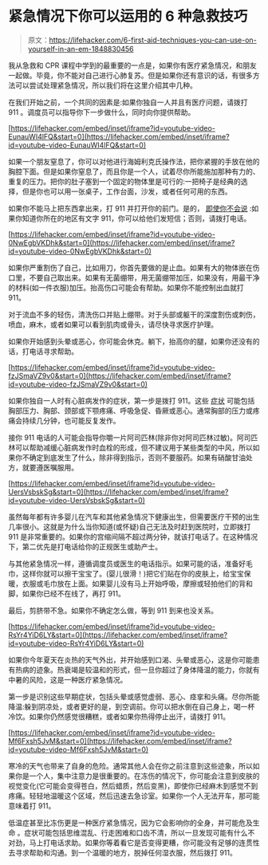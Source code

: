 # 紧急情况下你可以运用的 6 种急救技巧

> 原文：<https://lifehacker.com/6-first-aid-techniques-you-can-use-on-yourself-in-an-em-1848830456>

我从急救和 CPR 课程中学到的最重要的一点是，如果你有医疗紧急情况，和朋友一起做。毕竟，你不能对自己进行心肺复苏。但是如果你还有意识的话，有很多方法可以尝试处理紧急情况，所以我们将在这里介绍其中几种。

在我们开始之前，一个共同的因素是:如果你独自一人并且有医疗问题，请拨打 911 。调度员可以指导你下一步做什么，同时向你提供帮助。

 [https://lifehacker.com/embed/inset/iframe?id=youtube-video-EunauWI4lFQ&start=0](https://lifehacker.com/embed/inset/iframe?id=youtube-video-EunauWI4lFQ&start=0) 

如果一个朋友窒息了，你可以对他进行海姆利克氏操作法，把你紧握的手放在他的胸腔下面。但是如果你窒息了，而且你是一个人，试着尽你所能施加那种有力的、重复的压力。把你的肚子塞到一个固定的物体里是可行的:一把椅子是经典的选择，但是你也可以用一张桌子，工作台面，沙发，或者任何可用的东西。

如果你不能马上把东西拿出来，打 911 并打开你的前门。是的， [即使你不会说](https://www.911.gov/frequently_asked_questions.html) :如果你知道你所在的地区有文字 911，你可以给他们发短信；否则，请拨打电话。

 [https://lifehacker.com/embed/inset/iframe?id=youtube-video-0NwEgbVKDhk&start=0](https://lifehacker.com/embed/inset/iframe?id=youtube-video-0NwEgbVKDhk&start=0) 

如果你严重割伤了自己，比如用刀，你首先要做的是止血。如果有大的物体嵌在伤口里，不要自己取出来。如果有无菌绷带，用无菌绷带加压，如果没有，用最干净的材料(如一件衣服)加压。抬高伤口可能会有帮助。如果你不能控制出血就打 911。

对于流血不多的轻伤，清洗伤口并贴上绷带。对于头部或躯干的深度割伤或刺伤，喷血，麻木，或者如果可以看到肌肉或骨头，请尽快寻求医疗护理。

如果你开始感到头晕或恶心，你可能会休克。躺下，抬高你的腿，如果你还没有的话，打电话寻求帮助。

 [https://lifehacker.com/embed/inset/iframe?id=youtube-video-fzJSmaVZ9v0&start=0](https://lifehacker.com/embed/inset/iframe?id=youtube-video-fzJSmaVZ9v0&start=0) 

如果你独自一人时有心脏病发作的症状，第一步是拨打 911。这些 [症状](https://www.cdc.gov/heartdisease/heart_attack.htm) 可能包括胸部压力、胸部、颈部或下颚疼痛、呼吸急促、昏厥或恶心。通常胸部的压力或疼痛会持续几分钟，也可能反复发作。

接你 911 电话的人可能会指导你嚼一片阿司匹林(除非你对阿司匹林过敏)。阿司匹林可以帮助减缓心脏病发作时血栓的形成，但不建议用于某些类型的中风，所以如果你不确定到底发生了什么，除非得到指示，否则不要服药。如果有硝酸甘油处方，就要遵医嘱服用。

 [https://lifehacker.com/embed/inset/iframe?id=youtube-video-UersVsbskSg&start=0](https://lifehacker.com/embed/inset/iframe?id=youtube-video-UersVsbskSg&start=0) 

虽然每年都有许多婴儿在汽车和其他紧急情况下健康出生，但需要医疗干预的出生几率很小。这就是为什么当你知道(或怀疑)自己无法及时赶到医院时，立即拨打 911 是非常重要的。如果你的宫缩间隔不超过两分钟，就该打电话了。在这种情况下，第二优先是打电话给你的正规医生或助产士。

与其他紧急情况一样，遵循调度员或医生的电话指示。如果可能的话，准备好毛巾，这样你就可以擦干宝宝了。(婴儿很滑！)把它们贴在你的皮肤上，给宝宝保暖，衣服或毛巾放在上面。如果婴儿没有马上开始呼吸，摩擦或轻拍他们的背和脚，如果你已经不在线了，再打 911。

最后，剪脐带不急。如果你不确定怎么做，等到 911 到来也没关系。

 [https://lifehacker.com/embed/inset/iframe?id=youtube-video-RsYr4YiD6LY&start=0](https://lifehacker.com/embed/inset/iframe?id=youtube-video-RsYr4YiD6LY&start=0) 

如果你今年夏天在炎热的天气外出，并开始感到口渴、头晕或恶心，这是你可能患有热病的迹象。热衰竭是较温和的形式，但一旦你超过了身体降温的能力，你就有中暑的风险，这是一种医疗紧急情况。

第一步是识别这些早期症状，包括头晕或感觉虚弱、恶心、痉挛和头痛。尽你所能降温:躲到阴凉处，或者更好的是，到空调前。你可以把水倒在自己身上，喝一杯冷饮。如果你仍然感觉很糟糕，或者如果你热得停止出汗，请拨打 911。

 [https://lifehacker.com/embed/inset/iframe?id=youtube-video-Mf6Fxsh5JvM&start=0](https://lifehacker.com/embed/inset/iframe?id=youtube-video-Mf6Fxsh5JvM&start=0) 

寒冷的天气也带来了自身的危险。通常其他人会在你之前注意到这些迹象，所以如果你是一个人，集中注意力是很重要的。在冻伤的情况下，你可能会注意到皮肤的视觉变化(它可能会变得苍白，然后蜡质，然后变黑)，即使你已经麻木到感觉不到疼痛。轻轻地温暖这个区域，然后迅速去急诊室。如果你一个人无法开车，那可能意味着打 911。

低温症甚至比冻伤更是一种医疗紧急情况，因为它会影响你的全身，并可能危及生命 。症状可能包括思维混乱、行走困难和口齿不清，所以一旦发现可能有什么不对劲，马上打电话求助。如果你等着看它是否变得更糟，你可能没有足够的连贯性去寻求帮助和沟通。到一个温暖的地方，脱掉任何湿衣服，然后拨打 911。